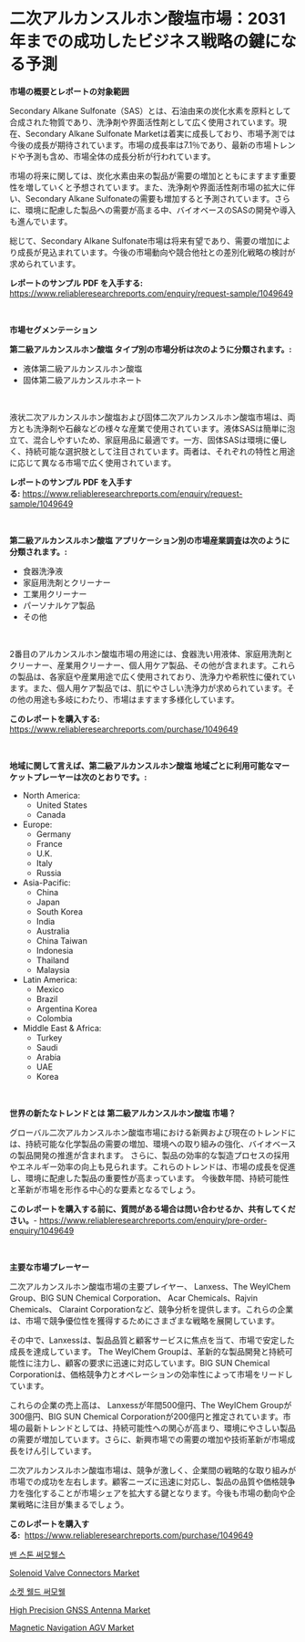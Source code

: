 <p><h1>二次アルカンスルホン酸塩市場：2031年までの成功したビジネス戦略の鍵になる予測</h1></p><p><strong>市場の概要とレポートの対象範囲</strong></p>
<p><p>Secondary Alkane Sulfonate（SAS）とは、石油由来の炭化水素を原料として合成された物質であり、洗浄剤や界面活性剤として広く使用されています。現在、Secondary Alkane Sulfonate Marketは着実に成長しており、市場予測では今後の成長が期待されています。市場の成長率は7.1％であり、最新の市場トレンドや予測も含め、市場全体の成長分析が行われています。</p><p>市場の将来に関しては、炭化水素由来の製品が需要の増加とともにますます重要性を増していくと予想されています。また、洗浄剤や界面活性剤市場の拡大に伴い、Secondary Alkane Sulfonateの需要も増加すると予測されています。さらに、環境に配慮した製品への需要が高まる中、バイオベースのSASの開発や導入も進んでいます。</p><p>総じて、Secondary Alkane Sulfonate市場は将来有望であり、需要の増加により成長が見込まれています。今後の市場動向や競合他社との差別化戦略の検討が求められています。</p></p>
<p><strong>レポートのサンプル PDF を入手する:</strong> <a href="https://www.reliableresearchreports.com/enquiry/request-sample/1049649">https://www.reliableresearchreports.com/enquiry/request-sample/1049649</a></p>
<p>&nbsp;</p>
<p><strong>市場セグメンテーション</strong></p>
<p><strong>第二級アルカンスルホン酸塩 タイプ別の市場分析は次のように分類されます。:</strong></p>
<p><ul><li>液体第二級アルカンスルホン酸塩</li><li>固体第二級アルカンスルホネート</li></ul></p>
<p>&nbsp;</p>
<p><p>液状二次アルカンスルホン酸塩および固体二次アルカンスルホン酸塩市場は、両方とも洗浄剤や石鹸などの様々な産業で使用されています。液体SASは簡単に泡立て、混合しやすいため、家庭用品に最適です。一方、固体SASは環境に優しく、持続可能な選択肢として注目されています。両者は、それぞれの特性と用途に応じて異なる市場で広く使用されています。</p></p>
<p><strong>レポートのサンプル PDF を入手する:</strong>&nbsp;<a href="https://www.reliableresearchreports.com/enquiry/request-sample/1049649">https://www.reliableresearchreports.com/enquiry/request-sample/1049649</a></p>
<p>&nbsp;</p>
<p><strong> 第二級アルカンスルホン酸塩 アプリケーション別の市場産業調査は次のように分類されます。:</strong></p>
<p><ul><li>食器洗浄液</li><li>家庭用洗剤とクリーナー</li><li>工業用クリーナー</li><li>パーソナルケア製品</li><li>その他</li></ul></p>
<p>&nbsp;</p>
<p><p>2番目のアルカンスルホン酸塩市場の用途には、食器洗い用液体、家庭用洗剤とクリーナー、産業用クリーナー、個人用ケア製品、その他が含まれます。これらの製品は、各家庭や産業用途で広く使用されており、洗浄力や希釈性に優れています。また、個人用ケア製品では、肌にやさしい洗浄力が求められています。その他の用途も多岐にわたり、市場はますます多様化しています。</p></p>
<p><strong>このレポートを購入する:</strong>&nbsp; <a href="https://www.reliableresearchreports.com/purchase/1049649">https://www.reliableresearchreports.com/purchase/1049649</a></p>
<p>&nbsp;</p>
<p><strong>地域に関して言えば、第二級アルカンスルホン酸塩 地域ごとに利用可能なマーケットプレーヤーは次のとおりです。:</strong></p>
<p><ul>
    <li>
        North America:
        <ul>
            <li>United States</li>
            <li>Canada</li>
        </ul>
    </li>
    <li>
        Europe:
        <ul>
            <li>Germany</li>
            <li>France</li>
            <li>U.K.</li>
            <li>Italy</li>
            <li>Russia</li>
        </ul>
    </li>
    <li>
        Asia-Pacific:
        <ul>
            <li>China</li>
            <li>Japan</li>
            <li>South Korea</li>
            <li>India</li>
            <li>Australia</li>
            <li>China Taiwan</li>
            <li>Indonesia</li>
            <li>Thailand</li>
            <li>Malaysia</li>
        </ul>
    </li>
    <li>
        Latin America:
        <ul>
            <li>Mexico</li>
            <li>Brazil</li>
            <li>Argentina Korea</li>
            <li>Colombia</li>
        </ul>
    </li>
    <li>
        Middle East & Africa:
        <ul>
            <li>Turkey</li>
            <li>Saudi</li>
            <li>Arabia</li>
            <li>UAE</li>
            <li>Korea</li>
        </ul>
    </li>
    </ul></p>
<p>&nbsp;</p>
<p><strong>世界の新たなトレンドとは 第二級アルカンスルホン酸塩 市場？</strong></p>
<p><p>グローバル二次アルカンスルホン酸塩市場における新興および現在のトレンドには、持続可能な化学製品の需要の増加、環境への取り組みの強化、バイオベースの製品開発の推進が含まれます。 さらに、製品の効率的な製造プロセスの採用やエネルギー効率の向上も見られます。これらのトレンドは、市場の成長を促進し、環境に配慮した製品の重要性が高まっています。 今後数年間、持続可能性と革新が市場を形作る中心的な要素となるでしょう。</p></p>
<p><strong>このレポートを購入する前に、質問がある場合は問い合わせるか、共有してください。</strong>- <a href="https://www.reliableresearchreports.com/enquiry/pre-order-enquiry/1049649">https://www.reliableresearchreports.com/enquiry/pre-order-enquiry/1049649</a></p>
<p>&nbsp;</p>
<p><strong>主要な市場プレーヤー</strong></p>
<p><p>二次アルカンスルホン酸塩市場の主要プレイヤー、 Lanxess、The WeylChem Group、BIG SUN Chemical Corporation、 Acar Chemicals、Rajvin Chemicals、 Claraint Corporationなど、競争分析を提供します。これらの企業は、市場で競争優位性を獲得するためにさまざまな戦略を展開しています。 </p><p>その中で、Lanxessは、製品品質と顧客サービスに焦点を当て、市場で安定した成長を達成しています。 The WeylChem Groupは、革新的な製品開発と持続可能性に注力し、顧客の要求に迅速に対応しています。BIG SUN Chemical Corporationは、価格競争力とオペレーションの効率性によって市場をリードしています。 </p><p>これらの企業の売上高は、 Lanxessが年間500億円、The WeylChem Groupが300億円、BIG SUN Chemical Corporationが200億円と推定されています。市場の最新トレンドとしては、持続可能性への関心が高まり、環境にやさしい製品の需要が増加しています。さらに、新興市場での需要の増加や技術革新が市場成長をけん引しています。 </p><p>二次アルカンスルホン酸塩市場は、競争が激しく、企業間の戦略的な取り組みが市場での成功を左右します。顧客ニーズに迅速に対応し、製品の品質や価格競争力を強化することが市場シェアを拡大する鍵となります。今後も市場の動向や企業戦略に注目が集まるでしょう。</p></p>
<p><strong>このレポートを購入する:</strong>&nbsp;&nbsp;<a href="https://www.reliableresearchreports.com/purchase/1049649">https://www.reliableresearchreports.com/purchase/1049649</a></p>
<p><p><a href="https://github.com/Maeennan456456/Market-Research-Report-List-1/blob/main/840313110665.md">밴 스톤 써모웰스</a></p><p><a href="https://github.com/johnbach50/Market-Research-Report-List-2/blob/main/solenoid-valve-connectors-market.md">Solenoid Valve Connectors Market</a></p><p><a href="https://github.com/vsap75a286l/Market-Research-Report-List-1/blob/main/427482510664.md">소켓 웰드 써모웰</a></p><p><a href="https://issuu.com/reportprime-2/docs/high-precision-gnss-antenna-market-size-2030.pptx">High Precision GNSS Antenna Market</a></p><p><a href="https://view.publitas.com/reportprime-1/magnetic-navigation-agv-market-research-report-provides-critical-insights-that-can-help-shape-business-development-and-investment-strategies/">Magnetic Navigation AGV Market</a></p></p>